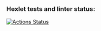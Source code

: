 ### Hexlet tests and linter status:
[![Actions Status](https://github.com/C0deFixer/java-project-99/actions/workflows/hexlet-check.yml/badge.svg)](https://github.com/C0deFixer/java-project-99/actions)